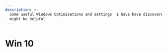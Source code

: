 ```yaml
---
description: >-
  Some useful Windows Optimisations and settings  I have have discovered that
  might be helpful
---
```


# Win 10

